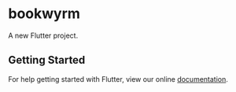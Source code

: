 # bookwyrm

A new Flutter project.

## Getting Started

For help getting started with Flutter, view our online
[documentation](http://flutter.io/).
